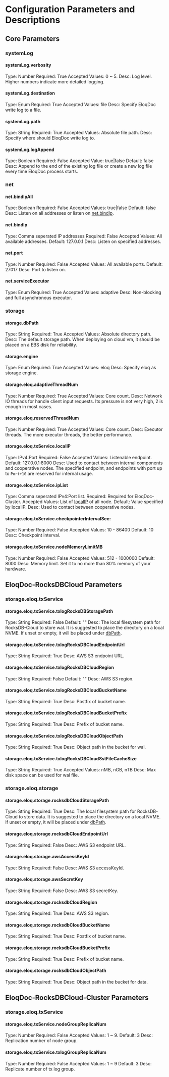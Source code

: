 # Configuration Parameters and Descriptions

## Core Parameters

### systemLog

#### systemLog.verbosity

Type: Number
Required: True
Accepted Values: 0 ~ 5.
Desc: Log level. Higher numbers indicate more detailed logging.

#### systemLog.destination

Type: Enum
Required: True
Accepted Values: file
Desc: Specify EloqDoc write log to a file.

#### systemLog.path

Type: String
Required: True
Accepted Values: Absolute file path.
Desc: Specify where should EloqDoc write log to.

#### systemLog.logAppend

Type: Boolean
Required: False
Accepted Value: true|false
Default: false
Desc: Append to the end of the existing log file or create a new log file every time EloqDoc process starts.

### net

#### net.bindIpAll

Type: Boolean
Required: False
Accepted Values: true|false
Default: false
Desc: Listen on all addresses or listen on [net.bindIp](#net-bindip).

#### net.bindIp

Type: Comma seperated IP addresses
Required: False
Accepted Values: All available addresses.
Default: 127.0.0.1
Desc: Listen on specified addresses.

#### net.port

Type: Number
Required: False
Accepted Values: All available ports.
Default: 27017
Desc: Port to listen on.

#### net.serviceExecutor

Type: Enum
Required: True
Accepted Values: adaptive
Desc: Non-blocking and full asynchronous executor.

### storage

#### storage.dbPath

Type: String
Required: True
Accepted Values: Absolute directory path.
Desc: The default storage path. When deploying on cloud vm, it should be placed on a EBS disk for reliability.

#### storage.engine

Type: Enum
Required: True
Accepted Values: eloq
Desc: Specify eloq as storage engine.

#### storage.eloq.adaptiveThreadNum

Type: Number
Required: True
Accepted Values: Core count.
Desc: Network IO threads for handle client input requests. Its pressure is not very high, 2 is enough in most cases.

#### storage.eloq.reservedThreadNum

Type: Number
Required: True
Accepted Values: Core count.
Desc: Executor threads. The more executor threads, the better performance.

#### storage.eloq.txService.localIP

Type: IPv4:Port
Required: False
Accepted Values: Listenable endpoint.
Default: 127.0.0.1:8000
Desc: Used to contact between internal components and cooperative nodes. The specified endpoint, and endpoints with port up to `Port+10` are reserved for internal usage.

#### storage.eloq.txService.ipList

Type: Comma seperated IPv4:Port list.
Required:  Required for EloqDoc-Cluster.
Accepted Values: List of [localIP](#storage-eloq-txservice-localip) of all node.
Default: Value specified by localIP.
Desc: Used to contact between cooperative nodes.

#### storage.eloq.txService.checkpointerIntervalSec:

Type: Number
Required: False
Accepted Values: 10 - 86400
Default: 10
Desc: Checkpoint interval.

#### storage.eloq.txService.nodeMemoryLimitMB

Type: Number
Required: False
Accepted Values: 512 - 1000000
Default: 8000
Desc: Memory limit. Set it to no more than 80% memory of your hardware.

## EloqDoc-RocksDBCloud Parameters

### storage.eloq.txService

#### storage.eloq.txService.txlogRocksDBStoragePath

Type: String
Required: False
Default: ""
Desc: The local filesystem path for RocksDB-Cloud to store wal. It is suggested to place the directory on a local NVME. If unset or empty, it will be placed under [dbPath](#storage-dbpath).

#### storage.eloq.txService.txlogRocksDBCloudEndpointUrl

Type: String
Required: True
Desc: AWS S3 endpoint URL.

#### storage.eloq.txService.txlogRocksDBCloudRegion

Type: String
Required: False
Default: ""
Desc: AWS S3 region.

#### storage.eloq.txService.txlogRocksDBCloudBucketName

Type: String
Required: True
Desc: Postfix of bucket name.

#### storage.eloq.txService.txlogRocksDBCloudBucketPrefix

Type: String
Required: True
Desc: Prefix of bucket name.

#### storage.eloq.txService.txlogRocksDBCloudObjectPath

Type: String
Required: True
Desc: Object path in the bucket for wal.

#### storage.eloq.txService.txlogRocksDBCloudSstFileCacheSize

Type: String
Required: True
Accepted Values: nMB, nGB, nTB
Desc: Max disk space can be used for wal file.

### storage.eloq.storage

#### storage.eloq.storage.rocksdbCloudStoragePath

Type: String
Required: True
Desc: The local filesystem path for RocksDB-Cloud to store data. It is suggested to place the directory on a local NVME. If unset or empty, it will be placed under [dbPath](#storage-dbpath).

#### storage.eloq.storage.rocksdbCloudEndpointUrl

Type: String
Required: False
Desc: AWS S3 endpoint URL.

#### storage.eloq.storage.awsAccessKeyId

Type: String
Required: False
Desc: AWS S3 accessKeyId.

#### storage.eloq.storage.awsSecretKey

Type: String
Required: False
Desc: AWS S3 secretKey.

#### storage.eloq.storage.rocksdbCloudRegion

Type: String
Required: True
Desc: AWS S3 region.

#### storage.eloq.storage.rocksdbCloudBucketName

Type: String
Required: True
Desc: Postfix of bucket name.

#### storage.eloq.storage.rocksdbCloudBucketPrefix

Type: String
Required: True
Desc: Prefix of bucket name.

#### storage.eloq.storage.rocksdbCloudObjectPath

Type: String
Required: True
Desc: Object path in the bucket for data.

## EloqDoc-RocksDBCloud-Cluster Parameters

### storage.eloq.txService

#### storage.eloq.txService.nodeGroupReplicaNum

Type: Number
Required: False
Accepted Values: 1 ~ 9.
Default: 3
Desc: Replication number of node group.

#### storage.eloq.txService.txlogGroupReplicaNum

Type: Number
Required: False
Accepted Values: 1 ~ 9
Default: 3
Desc: Replicate number of tx log group.
